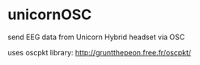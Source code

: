 # unicornOSC
send EEG data from Unicorn Hybrid headset via OSC

uses oscpkt library: http://gruntthepeon.free.fr/oscpkt/
